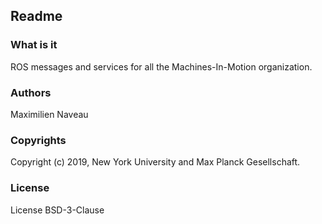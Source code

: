 <!-- [![continuous integration](https://raw.githubusercontent.com/MPI-IS-BambooAgent/sw_badges/master/badges/plans/corerobotics/tag.svg?sanitize=true)](url) -->

Readme
------

### What is it

ROS messages and services for all the Machines-In-Motion organization.

### Authors

Maximilien Naveau

### Copyrights

Copyright (c) 2019, New York University and Max Planck Gesellschaft.

### License

License BSD-3-Clause
